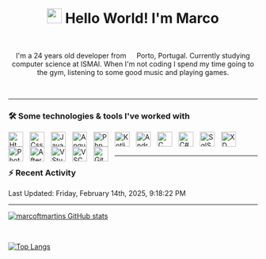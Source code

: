 
<h1 align="center"><img src="https://raw.githubusercontent.com/iampavangandhi/iampavangandhi/master/gifs/Hi.gif" width="30px"> Hello World! I'm Marco</h1>
</br>
<p align="center">I'm a 24 years old developer from <img src="https://cdn-icons-png.flaticon.com/512/3909/3909361.png" width="13"/> Porto, Portugal.  Currently studying computer science at ISMAI. When I'm not coding I spend my time going to the gym, listening to some good music and playing games. </p>


<!-- <div align="center">
  <img src="https://gpvc.arturio.dev/marcoftmartins" align="center">
  <a href="https://github.com/marcoftmartins?tab=followers">
         <img alt="followers" title="Follow me on Github" src="https://custom-icon-badges.demolab.com/github/followers/marcoftmartins?color=236ad3&labelColor=1155ba&style=for-the-badge&logo=person-add&label=Follow&logoColor=white"/></a>
      <a href="https://github.com/marcoftmartins?tab=repositories&sort=stargazers">
         <img alt="total stars" title="Total stars on GitHub" src="https://custom-icon-badges.demolab.com/github/stars/marcoftmartins?color=55960c&style=for-the-badge&labelColor=488207&logo=star"/></a>
</div> 

<h3> 👨🏻‍💻 About Me </h3>


- 🤔 &nbsp; Exploring new technologies and developing software solutions.
- 🎓 &nbsp; Studying Computer Science at University IPMAIA.
- 🌱 &nbsp; Learning more about Web Development, Databases and Mobile Apps.
- ✍️ &nbsp; Love Graphic Design and Listening to music as hobbies/side hustles.
<hr>
!-->
</br>

---

### 🛠 Some technologies & tools I've worked with

<img align="left" alt="Html" width="30px" style="padding-right:10px;" src="https://cdn.jsdelivr.net/gh/devicons/devicon/icons/html5/html5-original.svg"/>
<img align="left" alt="Css" width="30px" style="padding-right:10px;" src="https://cdn.jsdelivr.net/gh/devicons/devicon/icons/css3/css3-original.svg"/>
<img align="left" alt="JavaScript" width="30px" style="padding-right:10px;" src="https://cdn.jsdelivr.net/gh/devicons/devicon/icons/javascript/javascript-original.svg"/>
<img align="left" alt="Angular" width="30px" style="padding-right:10px;" src="https://cdn.jsdelivr.net/gh/devicons/devicon/icons/angularjs/angularjs-original.svg"/>
<img align="left" alt="Php" width="30px" style="padding-right:10px;" src="https://cdn.jsdelivr.net/gh/devicons/devicon/icons/php/php-original.svg"/>
<img align="left" alt="Kotlin" width="30px" style="padding-right:10px;" src="https://cdn.jsdelivr.net/gh/devicons/devicon/icons/kotlin/kotlin-original.svg"/>
<img align="left" alt="Android" width="30px" style="padding-right:10px;" src="https://cdn.jsdelivr.net/gh/devicons/devicon/icons/android/android-original.svg"/>
<img align="left" alt="C" width="30px" style="padding-right:10px;" src="https://cdn.jsdelivr.net/gh/devicons/devicon/icons/c/c-original.svg"/>
<img align="left" alt="C#" width="30px" style="padding-right:10px;" src="https://cdn.jsdelivr.net/gh/devicons/devicon/icons/csharp/csharp-original.svg"/>
<img align="left" alt="SqlServer" width="30px" style="padding-right:10px;" src="https://cdn.jsdelivr.net/gh/devicons/devicon/icons/microsoftsqlserver/microsoftsqlserver-plain.svg"/>
<img align="left" alt="XD" width="30px" style="padding-right:10px;" src="https://cdn.jsdelivr.net/gh/devicons/devicon/icons/xd/xd-plain.svg"/>
<img align="left" alt="Photoshop" width="30px" style="padding-right:10px;" src="https://cdn.jsdelivr.net/gh/devicons/devicon/icons/photoshop/photoshop-plain.svg"/>
<img align="left" alt="AfterEffects" width="30px" style="padding-right:10px;" src="https://cdn.jsdelivr.net/gh/devicons/devicon/icons/aftereffects/aftereffects-original.svg"/>
<img align="left" alt="VStudio" width="30px" style="padding-right:10px;" src="https://cdn.jsdelivr.net/gh/devicons/devicon/icons/visualstudio/visualstudio-plain.svg"/>
<img align="left" alt="VSCode" width="30px" style="padding-right:10px;" src="https://cdn.jsdelivr.net/gh/devicons/devicon/icons/vscode/vscode-original.svg"/>
<img align="left" alt="Github" width="30px" style="padding-right:10px;" src="https://cdn.jsdelivr.net/gh/devicons/devicon/icons/github/github-original.svg"/>
</br>

</br>

---

### :zap: Recent Activity

<!--RECENT_ACTIVITY:start-->
<!--RECENT_ACTIVITY:end-->

<!--RECENT_ACTIVITY:last_update-->
Last Updated: Friday, February 14th, 2025, 9:18:22 PM
<!--RECENT_ACTIVITY:last_update_end-->

---

[![marcoftmartins GitHub stats](https://github-readme-stats.vercel.app/api?username=marcoftmartins&theme=transparent&show_icons=true)](https://github.com/marcoftmartins/github-readme-stats&theme=react&show_icons)

</br>

[![Top Langs](https://github-readme-stats.vercel.app/api/top-langs/?username=marcoftmartins&theme=transparent&show_icons=true)](https://github.com/marcoftmartins/github-readme-stats&theme=transparent&show_icons=true)

